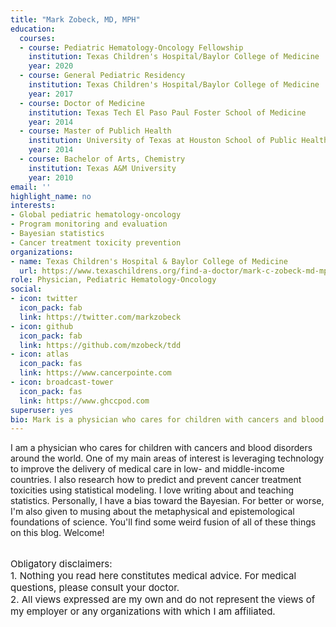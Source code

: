 ```yaml
---
title: "Mark Zobeck, MD, MPH"
education:
  courses:
  - course: Pediatric Hematology-Oncology Fellowship
    institution: Texas Children's Hospital/Baylor College of Medicine
    year: 2020
  - course: General Pediatric Residency
    institution: Texas Children's Hospital/Baylor College of Medicine
    year: 2017
  - course: Doctor of Medicine
    institution: Texas Tech El Paso Paul Foster School of Medicine
    year: 2014
  - course: Master of Publich Health
    institution: University of Texas at Houston School of Public Health
    year: 2014
  - course: Bachelor of Arts, Chemistry
    institution: Texas A&M University
    year: 2010
email: ''
highlight_name: no
interests:
- Global pediatric hematology-oncology
- Program monitoring and evaluation
- Bayesian statistics
- Cancer treatment toxicity prevention
organizations:
- name: Texas Children's Hospital & Baylor College of Medicine
  url: https://www.texaschildrens.org/find-a-doctor/mark-c-zobeck-md-mph 
role: Physician, Pediatric Hematology-Oncology
social:
- icon: twitter
  icon_pack: fab
  link: https://twitter.com/markzobeck
- icon: github
  icon_pack: fab
  link: https://github.com/mzobeck/tdd
- icon: atlas
  icon_pack: fas
  link: https://www.cancerpointe.com
- icon: broadcast-tower
  icon_pack: fas
  link: https://www.ghccpod.com
superuser: yes
bio: Mark is a physician who cares for children with cancers and blood disorders around the world and writes about the intersection of medicine, global health, statistics, and philosophy. 
---
```


I am a physician who cares for children with cancers and blood disorders around the world. One of my main areas of interest is leveraging technology to improve the delivery of medical care in low- and middle-income countries. I also research how to predict and prevent cancer treatment toxicities using statistical modeling. I love writing about and teaching statistics. Personally, I have a bias toward the Bayesian. For better or worse, I'm also given to musing about the metaphysical and epistemological foundations of science. You'll find some weird fusion of all of these things on this blog. Welcome!  
<br> 
<p style="font-size:15px">Obligatory disclaimers:
<br>
1. Nothing you read here constitutes medical advice. For medical questions, please consult your doctor.  
<br>
2. All views expressed are my own and do not represent the views of my employer or any organizations with which I am affiliated.
</p>
